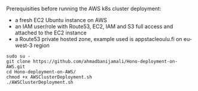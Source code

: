 Prerequisities before running the AWS k8s cluster deployment: 
* a fresh EC2 Ubuntu instance on AWS
* an IAM user/role with Route53, EC2, IAM and S3 full access and attached to the EC2 instance
* a Route53 private hosted zone, example used is appstacleoulu.fi on eu-west-3 region


```
sudo su -
git clone https://github.com/ahmadbanijamali/Hono-deployment-on-AWS.git
cd Hono-deployment-on-AWS/
chmod +x AWSClusterDeployment.sh
./AWSClusterDeployment.sh
```
